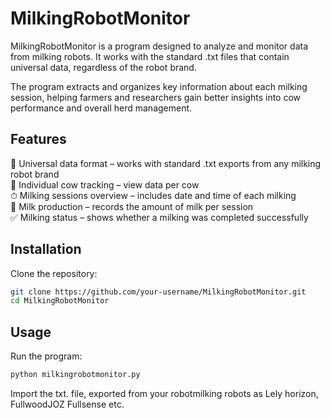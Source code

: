 # MilkingRobotMonitor

MilkingRobotMonitor is a program designed to analyze and monitor data from milking robots. It works with the standard .txt files that contain universal data, regardless of the robot brand.

The program extracts and organizes key information about each milking session, helping farmers and researchers gain better insights into cow performance and overall herd management.

## Features

📂 Universal data format – works with standard .txt exports from any milking robot brand  
🐄 Individual cow tracking – view data per cow  
⏱ Milking sessions overview – includes date and time of each milking  
🥛 Milk production – records the amount of milk per session  
✅ Milking status – shows whether a milking was completed successfully  

## Installation

Clone the repository:
```bash
git clone https://github.com/your-username/MilkingRobotMonitor.git
cd MilkingRobotMonitor
```

## Usage

Run the program:
```bash
python milkingrobotmonitor.py
```

Import the txt. file, exported from your robotmilking robots as Lely horizon, FullwoodJOZ Fullsense etc.
